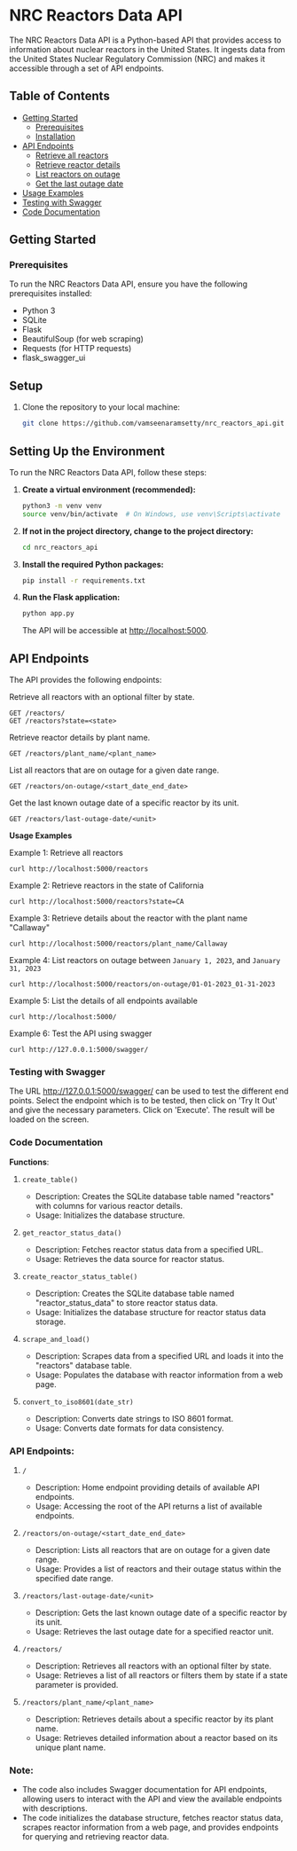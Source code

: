 
# NRC Reactors Data API

The NRC Reactors Data API is a Python-based API that provides access to information about nuclear reactors in the United States. It ingests data from the United States Nuclear Regulatory Commission (NRC) and makes it accessible through a set of API endpoints.

## Table of Contents

- [Getting Started](#getting-started)
  - [Prerequisites](#prerequisites)
  - [Installation](#installation)
- [API Endpoints](#api-endpoints)
  - [Retrieve all reactors](#1-retrieve-all-reactors)
  - [Retrieve reactor details](#2-retrieve-reactor-details)
  - [List reactors on outage](#3-list-reactors-on-outage)
  - [Get the last outage date](#4-get-the-last-outage-date)
- [Usage Examples](#usage-examples)
- [Testing with Swagger](#testing-with-swagger)
- [Code Documentation](#code-documentation)

## Getting Started

### Prerequisites

To run the NRC Reactors Data API, ensure you have the following prerequisites installed:

- Python 3
- SQLite
- Flask
- BeautifulSoup (for web scraping)
- Requests (for HTTP requests)
- flask_swagger_ui

## Setup

1. Clone the repository to your local machine:

   ```bash
   git clone https://github.com/vamseenaramsetty/nrc_reactors_api.git
   ```

   
## Setting Up the Environment

To run the NRC Reactors Data API, follow these steps:

1. **Create a virtual environment (recommended):**

    ```bash
    python3 -m venv venv
    source venv/bin/activate  # On Windows, use venv\Scripts\activate
    ```

2. **If not in the project directory, change to the project directory:**

    ```bash
    cd nrc_reactors_api
    ```

3. **Install the required Python packages:**

    ```bash
    pip install -r requirements.txt
    ```

4. **Run the Flask application:**

    ```bash
    python app.py
    ```

    The API will be accessible at [http://localhost:5000](http://localhost:5000).



## API Endpoints
   
The API provides the following endpoints:

Retrieve all reactors with an optional filter by state.
```
GET /reactors/
GET /reactors?state=<state>
```

Retrieve reactor details by plant name.
```
GET /reactors/plant_name/<plant_name>
```
List all reactors that are on outage for a given date range.

```
GET /reactors/on-outage/<start_date_end_date>
```
Get the last known outage date of a specific reactor by its unit.
```
GET /reactors/last-outage-date/<unit>
```


**Usage Examples**

Example 1: Retrieve all reactors

```
curl http://localhost:5000/reactors
```
Example 2: Retrieve reactors in the state of California
```
curl http://localhost:5000/reactors?state=CA
```
Example 3: Retrieve details about the reactor with the plant name "Callaway"
```
curl http://localhost:5000/reactors/plant_name/Callaway
```
Example 4: List reactors on outage between `January 1, 2023`, and `January 31, 2023`
```
curl http://localhost:5000/reactors/on-outage/01-01-2023_01-31-2023
```

Example 5: List the details of all endpoints available
```
curl http://localhost:5000/
```

Example 6: Test the API using swagger
```
curl http://127.0.0.1:5000/swagger/
```

### Testing with Swagger
The URL http://127.0.0.1:5000/swagger/ can be used to test the different end points. Select the endpoint which is to be tested, then click on 'Try It Out' and
give the necessary parameters. Click on 'Execute'. The result will be loaded on the screen.


### Code Documentation

**Functions**:

1. `create_table()`
   - Description: Creates the SQLite database table named "reactors" with columns for various reactor details.
   - Usage: Initializes the database structure.
   
2. `get_reactor_status_data()`
   - Description: Fetches reactor status data from a specified URL.
   - Usage: Retrieves the data source for reactor status.

3. `create_reactor_status_table()`
   - Description: Creates the SQLite database table named "reactor_status_data" to store reactor status data.
   - Usage: Initializes the database structure for reactor status data storage.

4. `scrape_and_load()`
   - Description: Scrapes data from a specified URL and loads it into the "reactors" database table.
   - Usage: Populates the database with reactor information from a web page.

5. `convert_to_iso8601(date_str)`
   - Description: Converts date strings to ISO 8601 format.
   - Usage: Converts date formats for data consistency.

### API Endpoints:

1. `/`
   - Description: Home endpoint providing details of available API endpoints.
   - Usage: Accessing the root of the API returns a list of available endpoints.

2. `/reactors/on-outage/<start_date_end_date>`
   - Description: Lists all reactors that are on outage for a given date range.
   - Usage: Provides a list of reactors and their outage status within the specified date range.

3. `/reactors/last-outage-date/<unit>`
   - Description: Gets the last known outage date of a specific reactor by its unit.
   - Usage: Retrieves the last outage date for a specified reactor unit.

4. `/reactors/`
   - Description: Retrieves all reactors with an optional filter by state.
   - Usage: Retrieves a list of all reactors or filters them by state if a state parameter is provided.

5. `/reactors/plant_name/<plant_name>`
   - Description: Retrieves details about a specific reactor by its plant name.
   - Usage: Retrieves detailed information about a reactor based on its unique plant name.

### Note:
- The code also includes Swagger documentation for API endpoints, allowing users to interact with the API and view the available endpoints with descriptions.
- The code initializes the database structure, fetches reactor status data, scrapes reactor information from a web page, and provides endpoints for querying and retrieving reactor data.

